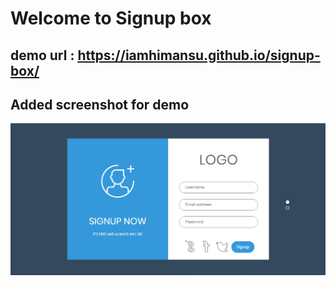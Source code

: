 # Welcome to Signup box
## demo url : https://iamhimansu.github.io/signup-box/

## Added screenshot for demo
<img src="images/signupbox.png" />

